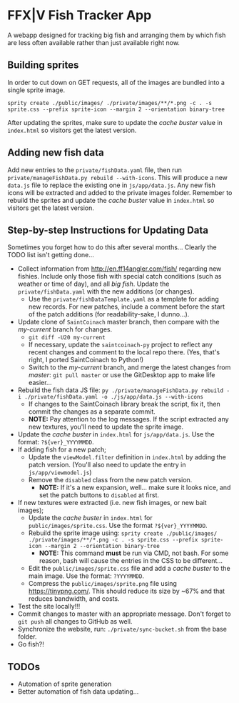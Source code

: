 # FFX|V Fish Tracker App
A webapp designed for tracking big fish and arranging them by which fish are less often available rather than just available right now.

## Building sprites
In order to cut down on GET requests, all of the images are bundled into a single sprite image.

```
sprity create ./public/images/ ./private/images/**/*.png -c . -s sprite.css --prefix sprite-icon --margin 2 --orientation binary-tree
```

After updating the sprites, make sure to update the _cache buster_ value in `index.html` so visitors get the latest version.

## Adding new fish data
Add new entries to the `private/fishData.yaml` file, then run `private/manageFishData.py rebuild --with-icons`. This will produce a new `data.js` file to replace the existing one in `js/app/data.js`. Any new fish icons will be extracted and added to the private images folder. Remember to rebuild the sprites and update the _cache buster_ value in `index.html` so visitors get the latest version.

## Step-by-step Instructions for Updating Data
Sometimes you forget how to do this after several months... Clearly the TODO list isn't getting done...

* Collect information from http://en.ff14angler.com/fish/ regarding new fishies. Include only those fish with special catch conditions (such as weather or time of day), and all *big fish*. Update the `private/fishData.yaml` with the new additions (or changes).
  * Use the `private/fishDataTemplate.yaml` as a template for adding new records. For new patches, include a comment before the start of the patch additions (for readability-sake, I dunno...).
* Update clone of `SaintCoinach` master branch, then compare with the *my-current* branch for changes.
  * `git diff -U20 my-current`
  * If necessary, update the `saintcoinach-py` project to reflect any recent changes and comment to the local repo there. (Yes, that's right, I ported SaintCoinach to Python!)
  * Switch to the *my-current* branch, and merge the latest changes from *master*: `git pull master` or use the GitDesktop app to make life easier...
* Rebuild the fish data JS file: `py ./private/manageFishData.py rebuild -i ./private/fishData.yaml -o ./js/app/data.js --with-icons`
  * If changes to the SaintCoinach library break the script, fix it, then commit the changes as a separate commit.
  * **NOTE:** Pay attention to the log messages. If the script extracted any new textures, you'll need to update the sprite image.
* Update the *cache buster* in `index.html` for `js/app/data.js`. Use the format: `?${ver}_YYYYMMDD`.
* If adding fish for a new patch;
  * Update the `viewModel.filter` definition in `index.html` by adding the patch version. (You'll also need to update the entry in `js/app/viewmodel.js`)
  * Remove the `disabled` class from the new patch version.
    * **NOTE:** If it's a new expansion, well... make sure it looks nice, and set the patch buttons to `disabled` at first.
* If new textures were extracted (i.e. new fish images, or new bait images);
  * Update the *cache buster* in `index.html` for `public/images/sprite.css`. Use the format `?${ver}_YYYYMMDD`.
  * Rebuild the sprite image using: `sprity create ./public/images/ ./private/images/**/*.png -c . -s sprite.css --prefix sprite-icon --margin 2 --orientation binary-tree`
    * **NOTE:** This command **must** be run via CMD, not bash. For some reason, bash will cause the entries in the CSS to be different...
  * Edit the `public/images/sprite.css` file and add a *cache buster* to the main image. Use the format: `?YYYYMMDD`.
  * Compress the `public/images/sprite.png` file using https://tinypng.com/. This should reduce its size by ~67% and that reduces bandwidth, and costs.
* Test the site locally!!!
* Commit changes to master with an appropriate message. Don't forget to `git push` all changes to GitHub as well.
* Synchronize the website, run: `./private/sync-bucket.sh` from the base folder.
* Go fish?!

## TODOs
* Automation of sprite generation
* Better automation of fish data updating...

